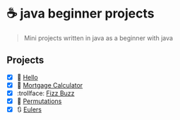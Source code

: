 # :coffee: java beginner projects
> Mini projects written in java as a beginner with java
## Projects
* [X] :wave: [Hello](https://github.com/devoure/java-beg/tree/main/hello)
* [X] :bank: [Mortgage Calculator](https://github.com/devoure/java-beg/tree/main/mortgage-cli)
* [X] :trollface: [Fizz Buzz](https://github.com/devoure/java-beg/tree/main/fizz-buzz)
* [X] :1234: [Permutations](https://github.com/devoure/java-beg/tree/main/permutations)
* [X] :arrows_clockwise: [Eulers](https://github.com/devoure/java-beg/tree/main/eulers)
